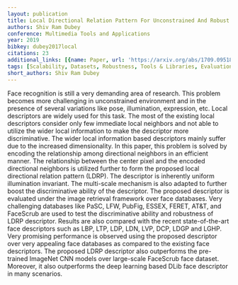 ```yaml
---
layout: publication
title: Local Directional Relation Pattern For Unconstrained And Robust Face Retrieval
authors: Shiv Ram Dubey
conference: Multimedia Tools and Applications
year: 2019
bibkey: dubey2017local
citations: 23
additional_links: [{name: Paper, url: 'https://arxiv.org/abs/1709.09518'}]
tags: [Scalability, Datasets, Robustness, Tools & Libraries, Evaluation]
short_authors: Shiv Ram Dubey
---
```

Face recognition is still a very demanding area of research. This problem
becomes more challenging in unconstrained environment and in the presence of
several variations like pose, illumination, expression, etc. Local descriptors
are widely used for this task. The most of the existing local descriptors
consider only few immediate local neighbors and not able to utilize the wider
local information to make the descriptor more discriminative. The wider local
information based descriptors mainly suffer due to the increased
dimensionality. In this paper, this problem is solved by encoding the
relationship among directional neighbors in an efficient manner. The
relationship between the center pixel and the encoded directional neighbors is
utilized further to form the proposed local directional relation pattern
(LDRP). The descriptor is inherently uniform illumination invariant. The
multi-scale mechanism is also adapted to further boost the discriminative
ability of the descriptor. The proposed descriptor is evaluated under the image
retrieval framework over face databases. Very challenging databases like PaSC,
LFW, PubFig, ESSEX, FERET, AT&T, and FaceScrub are used to test the
discriminative ability and robustness of LDRP descriptor. Results are also
compared with the recent state-of-the-art face descriptors such as LBP, LTP,
LDP, LDN, LVP, DCP, LDGP and LGHP. Very promising performance is observed using
the proposed descriptor over very appealing face databases as compared to the
existing face descriptors. The proposed LDRP descriptor also outperforms the
pre-trained ImageNet CNN models over large-scale FaceScrub face dataset.
Moreover, it also outperforms the deep learning based DLib face descriptor in
many scenarios.